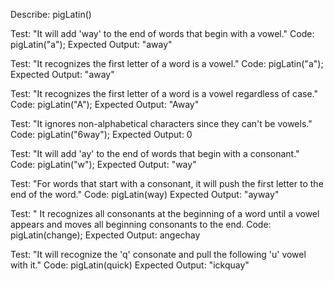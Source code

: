 Describe: pigLatin()

Test: "It will add 'way' to the end of words that begin with a vowel."
Code: pigLatin("a");
Expected Output: "away"

Test: "It recognizes the first letter of a word is a vowel."
Code: pigLatin("a");
Expected Output: "away"

Test: "It recognizes the first letter of a word is a vowel regardless of case."
Code: pigLatin("A");
Expected Output: "Away"

Test: "It ignores non-alphabetical characters since they can't be vowels."
Code: pigLatin("6way");
Expected Output: 0

Test: "It will add 'ay' to the end of words that begin with a consonant."
Code: pigLatin("w");
Expected Output: "way"

Test: "For words that start with a consonant, it will push the first letter to the end of the word."
Code: pigLatin(way)
Expected Output: "ayway"

Test: " It recognizes all consonants at the beginning of a word until a vowel appears and moves all beginning consonants to the end.
Code: pigLatin(change);
Expected Output: angechay

Test: "It will recognize the 'q' consonate and pull the following 'u' vowel with it."
Code: pigLatin(quick)
Expected Output: "ickquay"